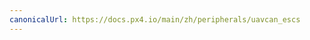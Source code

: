 ```yaml
---
canonicalUrl: https://docs.px4.io/main/zh/peripherals/uavcan_escs
---
```


<Redirect to="../uavcan/escs" />